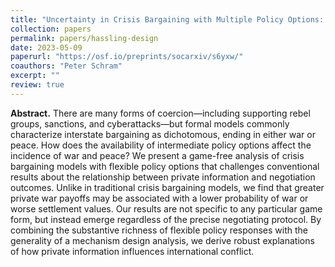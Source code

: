 ```yaml
---
title: "Uncertainty in Crisis Bargaining with Multiple Policy Options: A Game-Free Analysis"
collection: papers
permalink: papers/hassling-design
date: 2023-05-09
paperurl: "https://osf.io/preprints/socarxiv/s6yxw/"
coauthors: "Peter Schram"
excerpt: ""
review: true
---
```


**Abstract.**
There are many forms of coercion—including supporting rebel groups, sanctions, and cyberattacks—but formal models commonly characterize interstate bargaining as dichotomous, ending in either war or peace. How does the availability of intermediate policy options affect the incidence of war and peace? We present a game-free analysis of crisis bargaining models with flexible policy options that challenges conventional results about the relationship between private information and negotiation outcomes. Unlike in traditional crisis bargaining models, we find that greater private war payoffs may be associated with a lower probability of war or worse settlement values. Our results are not specific to any particular game form, but instead emerge regardless of the precise negotiating protocol. By combining the substantive richness of flexible policy responses with the generality of a mechanism design analysis, we derive robust explanations of how private information influences international conflict.
